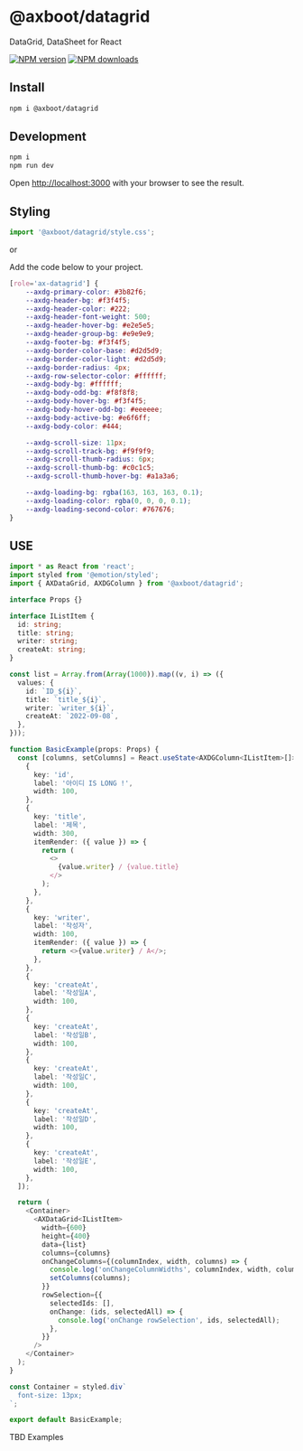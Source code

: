 # @axboot/datagrid

DataGrid, DataSheet for React

[![NPM version](https://img.shields.io/npm/v/@axboot/datagrid.svg?style=flat)](https://npmjs.org/package/@axboot/datagrid)
[![NPM downloads](http://img.shields.io/npm/dm/@axboot/datagrid.svg?style=flat)](https://npmjs.org/package/@axboot/datagrid)

## Install

```bash
npm i @axboot/datagrid
```

## Development

```bash
npm i
npm run dev
```

Open [http://localhost:3000](http://localhost:3000) with your browser to see the result.

## Styling

```typescript jsx
import '@axboot/datagrid/style.css';
```

or

Add the code below to your project.

```css
[role='ax-datagrid'] {
    --axdg-primary-color: #3b82f6;
    --axdg-header-bg: #f3f4f5;
    --axdg-header-color: #222;
    --axdg-header-font-weight: 500;
    --axdg-header-hover-bg: #e2e5e5;
    --axdg-header-group-bg: #e9e9e9;
    --axdg-footer-bg: #f3f4f5;
    --axdg-border-color-base: #d2d5d9;
    --axdg-border-color-light: #d2d5d9;
    --axdg-border-radius: 4px;
    --axdg-row-selector-color: #ffffff;
    --axdg-body-bg: #ffffff;
    --axdg-body-odd-bg: #f8f8f8;
    --axdg-body-hover-bg: #f3f4f5;
    --axdg-body-hover-odd-bg: #eeeeee;
    --axdg-body-active-bg: #e6f6ff;
    --axdg-body-color: #444;

    --axdg-scroll-size: 11px;
    --axdg-scroll-track-bg: #f9f9f9;
    --axdg-scroll-thumb-radius: 6px;
    --axdg-scroll-thumb-bg: #c0c1c5;
    --axdg-scroll-thumb-hover-bg: #a1a3a6;

    --axdg-loading-bg: rgba(163, 163, 163, 0.1);
    --axdg-loading-color: rgba(0, 0, 0, 0.1);
    --axdg-loading-second-color: #767676;
}

```

## USE

```typescript jsx
import * as React from 'react';
import styled from '@emotion/styled';
import { AXDataGrid, AXDGColumn } from '@axboot/datagrid';

interface Props {}

interface IListItem {
  id: string;
  title: string;
  writer: string;
  createAt: string;
}

const list = Array.from(Array(1000)).map((v, i) => ({
  values: {
    id: `ID_${i}`,
    title: `title_${i}`,
    writer: `writer_${i}`,
    createAt: `2022-09-08`,
  },
}));

function BasicExample(props: Props) {
  const [columns, setColumns] = React.useState<AXDGColumn<IListItem>[]>([
    {
      key: 'id',
      label: '아이디 IS LONG !',
      width: 100,
    },
    {
      key: 'title',
      label: '제목',
      width: 300,
      itemRender: ({ value }) => {
        return (
          <>
            {value.writer} / {value.title}
          </>
        );
      },
    },
    {
      key: 'writer',
      label: '작성자',
      width: 100,
      itemRender: ({ value }) => {
        return <>{value.writer} / A</>;
      },
    },
    {
      key: 'createAt',
      label: '작성일A',
      width: 100,
    },
    {
      key: 'createAt',
      label: '작성일B',
      width: 100,
    },
    {
      key: 'createAt',
      label: '작성일C',
      width: 100,
    },
    {
      key: 'createAt',
      label: '작성일D',
      width: 100,
    },
    {
      key: 'createAt',
      label: '작성일E',
      width: 100,
    },
  ]);

  return (
    <Container>
      <AXDataGrid<IListItem>
        width={600}
        height={400}
        data={list}
        columns={columns}
        onChangeColumns={(columnIndex, width, columns) => {
          console.log('onChangeColumnWidths', columnIndex, width, columns);
          setColumns(columns);
        }}
        rowSelection={{
          selectedIds: [],
          onChange: (ids, selectedAll) => {
            console.log('onChange rowSelection', ids, selectedAll);
          },
        }}
      />
    </Container>
  );
}

const Container = styled.div`
  font-size: 13px;
`;

export default BasicExample;
```

TBD Examples
